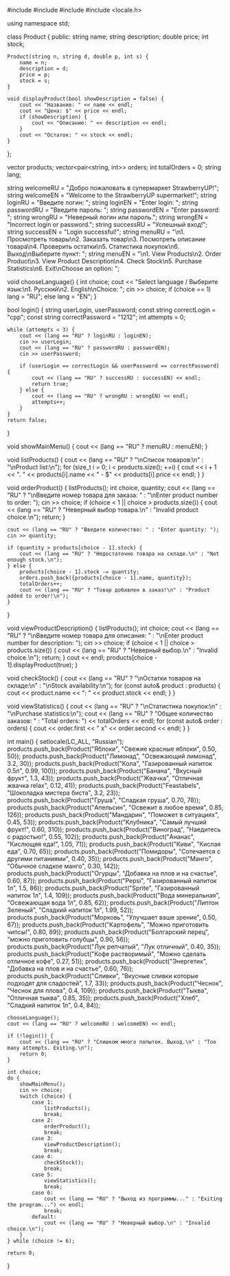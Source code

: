 #include <iostream>
#include <vector>
#include <string>
#include <locale.h>

using namespace std;

class Product {
public:
    string name;
    string description;
    double price;
    int stock;

    Product(string n, string d, double p, int s) {
        name = n;
        description = d;
        price = p;
        stock = s;
    }

    void displayProduct(bool showDescription = false) {
        cout << "Название: " << name << endl;
        cout << "Цена: $" << price << endl;
        if (showDescription) {
            cout << "Описание: " << description << endl;
        }
        cout << "Остаток: " << stock << endl;
    }
};

vector<Product> products;
vector<pair<string, int>> orders;
int totalOrders = 0;
string lang;

string welcomeRU = "Добро пожаловать в супермаркет StrawberryUP!";
string welcomeEN = "Welcome to the StrawberryUP supermarket!";
string loginRU = "Введите логин: ";
string loginEN = "Enter login: ";
string passwordRU = "Введите пароль: ";
string passwordEN = "Enter password: ";
string wrongRU = "Неверный логин или пароль.";
string wrongEN = "Incorrect login or password.";
string successRU = "Успешный вход!";
string successEN = "Login successful!";
string menuRU = "\n1. Просмотреть товары\n2. Заказать товар\n3. Посмотреть описание товара\n4. Проверить остатки\n5. Статистика покупок\n6. Выход\nВыберите пункт: ";
string menuEN = "\n1. View Products\n2. Order Product\n3. View Product Description\n4. Check Stock\n5. Purchase Statistics\n6. Exit\nChoose an option: ";

void chooseLanguage() {
    int choice;
    cout << "Select language / Выберите язык:\n1. Русский\n2. English\nChoice: ";
    cin >> choice;
    if (choice == 1)
        lang = "RU";
    else
        lang = "EN";
}

bool login() {
    string userLogin, userPassword;
    const string correctLogin = "cpp";
    const string correctPassword = "1212";
    int attempts = 0;

    while (attempts < 3) {
        cout << (lang == "RU" ? loginRU : loginEN);
        cin >> userLogin;
        cout << (lang == "RU" ? passwordRU : passwordEN);
        cin >> userPassword;

        if (userLogin == correctLogin && userPassword == correctPassword) {
            cout << (lang == "RU" ? successRU : successEN) << endl;
            return true;
        } else {
            cout << (lang == "RU" ? wrongRU : wrongEN) << endl;
            attempts++;
        }
    }
    return false;
}

void showMainMenu() {
    cout << (lang == "RU" ? menuRU : menuEN);
}

void listProducts() {
    cout << (lang == "RU" ? "\nСписок товаров:\n" : "\nProduct list:\n");
    for (size_t i = 0; i < products.size(); ++i) {
        cout << i + 1 << ". " << products[i].name << " - $" << products[i].price << endl;
    }
}

void orderProduct() {
    listProducts();
    int choice, quantity;
    cout << (lang == "RU" ? "\nВведите номер товара для заказа: " : "\nEnter product number to order: ");
    cin >> choice;
    if (choice < 1 || choice > products.size()) {
        cout << (lang == "RU" ? "Неверный выбор товара.\n" : "Invalid product choice.\n");
        return;
    }

    cout << (lang == "RU" ? "Введите количество: " : "Enter quantity: ");
    cin >> quantity;

    if (quantity > products[choice - 1].stock) {
        cout << (lang == "RU" ? "Недостаточно товара на складе.\n" : "Not enough stock.\n");
    } else {
        products[choice - 1].stock -= quantity;
        orders.push_back({products[choice - 1].name, quantity});
        totalOrders++;
        cout << (lang == "RU" ? "Товар добавлен в заказ!\n" : "Product added to order!\n");
    }
}

void viewProductDescription() {
    listProducts();
    int choice;
    cout << (lang == "RU" ? "\nВведите номер товара для описания: " : "\nEnter product number for description: ");
    cin >> choice;
    if (choice < 1 || choice > products.size()) {
        cout << (lang == "RU" ? "Неверный выбор.\n" : "Invalid choice.\n");
        return;
    }
    cout << endl;
    products[choice - 1].displayProduct(true);
}

void checkStock() {
    cout << (lang == "RU" ? "\nОстатки товаров на складе:\n" : "\nStock availability:\n");
    for (const auto& product : products) {
        cout << product.name << ": " << product.stock << endl;
    }
}

void viewStatistics() {
    cout << (lang == "RU" ? "\nСтатистика покупок:\n" : "\nPurchase statistics:\n");
    cout << (lang == "RU" ? "Общее количество заказов: " : "Total orders: ") << totalOrders << endl;
    for (const auto& order : orders) {
        cout << order.first << " x" << order.second << endl;
    }
}

int main() {
    setlocale(LC_ALL, "Russian");
    products.push_back(Product("Яблоки", "Свежие красные яблоки", 0.50, 50));
    products.push_back(Product("Лимонад", "Освежающий лимонад", 3.2, 30));
    products.push_back(Product("Кола", "Газированный напиток 0.5л", 0.99, 100));
    products.push_back(Product("Банана", "Вкусный фрукт", 1.3, 43));
    products.push_back(Product("Жвачка", "Отличная жвачка relax", 0.12, 41));
    products.push_back(Product("Feastabels", "Шоколадка мистера биста", 3.2, 23));
    products.push_back(Product("Груша", "Сладкая груша", 0.70, 78));
    products.push_back(Product("Апельсин", "Освежит в любое время", 0.85, 126));
    products.push_back(Product("Мандарин", "Поможет в ситуациях", 0.45, 53));
    products.push_back(Product("Клубника", "Самый лучший фрукт!", 0.60, 310));
    products.push_back(Product("Виноград", "Наедитесь с радостью!", 0.55, 102));
    products.push_back(Product("Ананас", "Кислющяя еда!", 1.05, 71));
    products.push_back(Product("Киви", "Кислая еда", 0.70, 65));
    products.push_back(Product("Помидоры", "Сотечается с другими питаниями", 0.40, 35));
    products.push_back(Product("Манго", "Обычное сладкое манго", 0.30, 142));
    products.push_back(Product("Огурцы", "Добавка на плов и на счастье", 0.60, 87));
    products.push_back(Product("Pepsi", "Газированный напиток 1л", 1.5, 86));
    products.push_back(Product("Sprite", "Газированный напиток 1л", 1.4, 109));
    products.push_back(Product("Вода минеральная", "Освежающая вода 1л", 0.85, 62));
    products.push_back(Product("Липтон Зеленый", "Сладкий напиток 1л", 1.99, 52));
    products.push_back(Product("Морковь", "Улучшает ваше зрение", 0.50, 67));
    products.push_back(Product("Картофель", "Можно приготовить чипсы!", 0.80, 89));
    products.push_back(Product("Болгарский перец", "можно приготовить голубцы", 0.90, 56));
    products.push_back(Product("Лук репчатый", "Лук отличный", 0.40, 35));
    products.push_back(Product("Кофе растворимый", "Можно сделать отличное кофе", 0.27, 51));
    products.push_back(Product("Энергетик", "Добавка на плов и на счастье", 0.60, 76));
    products.push_back(Product("Сливки", "Вкусные сливки которые подходят для сладостей", 1.7, 33));
    products.push_back(Product("Чеснок", "Чеснок для плова", 0.4, 109));
    products.push_back(Product("Тыква", "Отличная тыква", 0.85, 35));
    products.push_back(Product("Хлеб", "Сладкий напиток 1л", 0.4, 84));



    chooseLanguage();
    cout << (lang == "RU" ? welcomeRU : welcomeEN) << endl;

    if (!login()) {
        cout << (lang == "RU" ? "Слишком много попыток. Выход.\n" : "Too many attempts. Exiting.\n");
        return 0;
    }

    int choice;
    do {
        showMainMenu();
        cin >> choice;
        switch (choice) {
            case 1:
                listProducts();
                break;
            case 2:
                orderProduct();
                break;
            case 3:
                viewProductDescription();
                break;
            case 4:
                checkStock();
                break;
            case 5:
                viewStatistics();
                break;
            case 6:
                cout << (lang == "RU" ? "Выход из программы..." : "Exiting the program...") << endl;
                break;
            default:
                cout << (lang == "RU" ? "Неверный выбор.\n" : "Invalid choice.\n");
        }
    } while (choice != 6);

    return 0;
}
